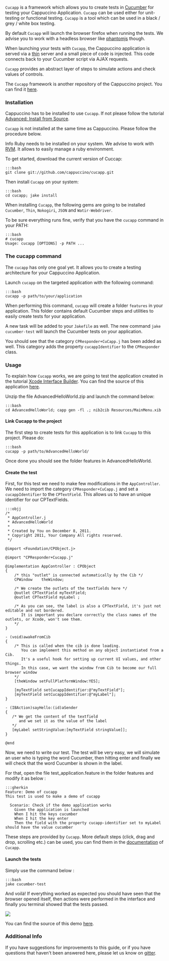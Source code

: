`Cucapp` is a framework which allows you to create tests in [Cucumber](https://cucumber.io) for testing your Cappuccino Application. `Cucapp` can be used either for unit-testing or functional testing. `Cucapp` is a tool which can be used in a black / grey / white box testing.

By default `Cucapp` will launch the browser firefox when running the tests. We advise you to work with a headless browser like [phantomjs](http://phantomjs.org) though.

When launching your tests with `Cucapp`, the Cappuccino application is served via a [thin](http://code.macournoyer.com/thin/) server and a small piece of code is injected. This code connects back to your Cucumber script via AJAX requests.

`Cucapp` provides an abstract layer of steps to simulate actions and check values of controls.

The `Cucapp` framework is another repository of the Cappuccino project. You can find it [here](https://github.com/cappuccino/cucapp).

### Installation

Cappuccino has to be installed to use `Cucapp`. If not please follow the tutorial [Advanced: Install from Source](/learn/build-source.html).

`Cucapp` is not installed at the same time as Cappuccino. Please follow the procedure below.

<span class="label label-info">Info</span> Ruby needs to be installed on your system. We advise to work with [RVM](http://rvm.io). It allows to easily manage a ruby environment.

To get started, download the current version of Cuccap:

    :::bash
    git clone git://github.com/cappuccino/cucapp.git

Then install `Cucapp` on your system:

    :::bash
    cd cucapp; jake install

When installing `Cucapp`, the following gems are going to be installed `Cucumber`, `Thin`, `Nokogiri`, `JSON` and `Watir-Webdriver`.

To be sure everything runs fine, verify that you have the `cucapp` command in your PATH:

    :::bash
    # cucapp
    Usage: cucapp [OPTIONS] -p PATH ...

### The cucapp command

The `cucapp` has only one goal yet. It allows you to create a testing architecture for your Cappuccino Application.

Launch `cucapp` on the targeted application with the following command:

    :::bash
    cucapp -p path/to/your/application

When performing this command, `cucapp` will create a folder `features` in your application. This folder contains default Cucumber steps and utilities to easily create tests for your application.

A new task will be added to your `Jakefile` as well. The new command `jake cucumber-test` will launch the Cucumber tests on your application.

You should see that the category `CPResponder+CuCapp.j` has been added as well. This category adds the property `cucappIdentifier` to the `CPResponder` class.

### Usage

To explain how `Cucapp` works, we are going to test the application created in the tutorial [Xcode Interface Builder](/learn/xcode-basics.html). You can find the source of this application [here](files/AdvancedHelloWorld.zip).

Unzip the file AdvancedHelloWorld.zip and launch the command below:

    :::bash
    cd AdvancedHelloWorld; capp gen -fl .; nib2cib Resources/MainMenu.xib

#### Link Cucapp to the project

The first step to create tests for this application is to link `Cucapp` to this project. Please do:

    :::bash
    cucapp -p path/to/AdvancedHelloWorld/

Once done you should see the folder features in AdvancedHelloWorld.

#### Create the test

First, for this test we need to make few modifications in the `AppController`. We need to import the category `CPResponder+CuCapp.j` and set a `cucappIdentifier` to the `CPTextField`. This allows us to have an unique identifier for our CPTextFields.

    :::objj
    /*
     * AppController.j
     * AdvancedHelloWorld
     *
     * Created by You on December 8, 2011.
     * Copyright 2011, Your Company All rights reserved.
     */

    @import <Foundation/CPObject.j>

    @import "CPResponder+Cucapp.j"

    @implementation AppController : CPObject
    {
        /* this "outlet" is connected automatically by the Cib */
        CPWindow    theWindow;

        /* We create the outlets of the textfields here */
        @outlet CPTextField myTextField;
        @outlet CPTextField myLabel ;

        /* As you can see, the label is also a CPTextField, it's just not editable and not bordered.
           It is important you declare correctly the class names of the outlets, or Xcode, won't see them.
        */
    }

    - (void)awakeFromCib
    {
        /* This is called when the cib is done loading.
           You can implement this method on any object instantiated from a Cib.
           It's a useful hook for setting up current UI values, and other things.
           In this case, we want the window from Cib to become our full browser window
        */
        [theWindow setFullPlatformWindow:YES];

        [myTextField setCucappIdentifier:@"myTextField"];
        [myTextField setCucappIdentifier:@"myLabel"];
    }

    - (IBAction)sayHello:(id)aSender
    {
       /* We get the content of the textfield
          and we set it as the value of the label
       */
       [myLabel setStringValue:[myTextField stringValue]];
    }

    @end

Now, we need to write our test. The test will be very easy, we will simulate an user who is typing the word Cucumber, then hitting enter and finally we will check that the word Cucumber is shown in the label.

For that, open the file test_application.feature in the folder features and modify it as below :

    :::gherkin
    Feature: Demo of cucapp
    This test is used to make a demo of cucapp

      Scenario: Check if the demo application works
        Given the application is launched
        When I hit the keys cucumber
        When I hit the key enter
        Then the field with the property cucapp-identifier set to myLabel should have the value cucumber

These steps are provided by `Cucapp`. More default steps (click, drag and drop, scrolling etc.) can be used, you can find them in the [documentation](https://github.com/cappuccino/cucapp) of `Cucapp`.

#### Launch the tests

Simply use the command below :

    :::bash
    jake cucumber-test

And voilà! If everything worked as expected you should have seen that the browser opened itself, then actions were performed in the interface and finally you terminal showed that the tests passed.

![](cucapp-1-terminal.png)

You can find the source of this demo [here](files/AdvancedHelloWorldCucapp.zip).

### Additional Info

If you have suggestions for improvements to this guide, or if you have
questions that haven't been answered here, please let us know on
[gitter](https://gitter.im/cappuccino/cappuccino).